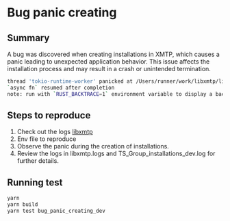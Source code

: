 # Bug panic creating

## Summary

A bug was discovered when creating installations in XMTP, which causes a panic leading to unexpected application behavior. This issue affects the installation process and may result in a crash or unintended termination.

```bash
thread 'tokio-runtime-worker' panicked at /Users/runner/work/libxmtp/libxmtp/xmtp_mls/src/subscriptions/stream_conversations.rs:346:5:
`async fn` resumed after completion
note: run with `RUST_BACKTRACE=1` environment variable to display a backtrace
```

## Steps to reproduce

1. Check out the logs [libxmtp](./libxmtp.logs)
2. Env file to reproduce
2. Observe the panic during the creation of installations.
3. Review the logs in libxmtp.logs and TS_Group_installations_dev.log for further details.

## Running test

```bash
yarn
yarn build
yarn test bug_panic_creating_dev
```
